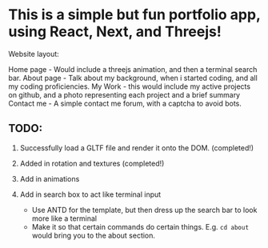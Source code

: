 # This is a simple but fun portfolio app, using React, Next, and Threejs!

Website layout:

Home page
    - Would include a threejs animation, and then a terminal search bar.
About page
    - Talk about my background, when i started coding, and all my coding proficiencies. 
My Work
    - this would include my active projects on github, and a photo representing each project and a brief summary
Contact me
    - A simple contact me forum, with a captcha to avoid bots.

## TODO:
1. Successfully load a GLTF file and render it onto the DOM. (completed!)

2. Added in rotation and textures (completed!)

3. Add in animations 

4. Add in search box to act like terminal input
    - Use ANTD for the template, but then dress up the search bar to look more like a terminal
    - Make it so that certain commands do certain things. E.g. `cd about` would bring you to the about section.

